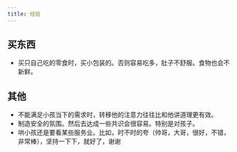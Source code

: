 ```yaml
---
title: 经验
---
```


## 买东西
* 买只自己吃的零食时，买小包装的。否则容易吃多，肚子不舒服。食物也会不新鲜。

## 其他
* 不能满足小孩当下的需求时，转移他的注意力往往比和他讲道理更有效。
* 制造安全的氛围。然后去达成一些共识会很容易。特别是对孩子。
* 哄小孩还是要看某些服务业。比如，时不时的夸（帅哥，大哥，很好，不错，非常棒），坚持一下下，就好了，谢谢
